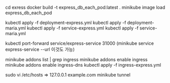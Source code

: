 cd exress
docker build -t express_db_each_pod:latest .
minikube image load express_db_each_pod

kubectl apply -f deployment-express.yml
kubectl apply -f deployment-maria.yml
kubectl apply -f service-express.yml
kubectl apply -f service-maria.yml

kubectl port-forward service/express-service 31000
(minikube service express-service --url 이것도 가능)

minikube addons list | grep ingress
minikube addons enable ingress
minikube addons enable ingress-dns
kubectl apply -f ingress-express.yml

sudo vi /etc/hosts
=> 127.0.0.1 example.com
minikube tunnel
